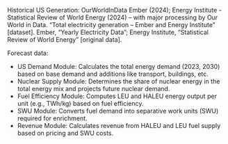 Historical US Generation: OurWorldInData
Ember (2024); Energy Institute - Statistical Review of World Energy (2024) – with major processing by Our World in Data. “Total electricity generation – Ember and Energy Institute” [dataset]. Ember, “Yearly Electricity Data”; Energy Institute, “Statistical Review of World Energy” [original data].

Forecast data: 


- US Demand Module: Calculates the total energy demand (2023, 2030) based on base demand and additions like transport, buildings, etc.
- Nuclear Supply Module: Determines the share of nuclear energy in the total energy mix and projects future nuclear demand.
- Fuel Efficiency Module: Computes LEU and HALEU energy output per unit (e.g., TWh/kg) based on fuel efficiency.
- SWU Module: Converts fuel demand into separative work units (SWU) required for enrichment.
- Revenue Module: Calculates revenue from HALEU and LEU fuel supply based on pricing and SWU costs.
